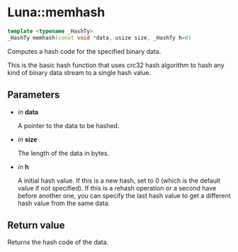 # Luna::memhash

```c++
template <typename _HashTy>
_HashTy memhash(const void *data, usize size, _HashTy h=0)
```

Computes a hash code for the specified binary data. 

This is the basic hash function that uses crc32 hash algorithm to hash any kind of binary data stream to a single hash value. 

## Parameters
* *in* **data**

    A pointer to the data to be hashed. 

* *in* **size**

    The length of the data in bytes. 

* *in* **h**

    A initial hash value. If this is a new hash, set to 0 (which is the default value if not specified). If this is a rehash operation or a second have before another one, you can specify the last hash value to get a different hash value from the same data. 

## Return value
Returns the hash code of the data. 

